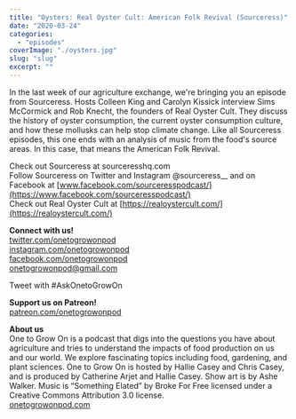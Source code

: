 ```yaml
---
title: "Oysters: Real Oyster Cult: American Folk Revival (Sourceress)"
date: "2020-03-24"
categories: 
  - "episodes"
coverImage: "./oysters.jpg"
slug: "slug"
excerpt: ""
---
```


In the last week of our agriculture exchange, we're bringing you an episode from Sourceress. Hosts Colleen King and Carolyn Kissick interview Sims McCormick and Rob Knecht, the founders of Real Oyster Cult. They discuss the history of oyster consumption, the current oyster consumption culture, and how these mollusks can help stop climate change. Like all Sourceress episodes, this one ends with an analysis of music from the food's source areas. In this case, that means the American Folk Revival.

Check out Sourceress at sourceresshq.com  
Follow Sourceress on Twitter and Instagram @sourceress\_\_ and on Facebook at [www.facebook.com/sourceresspodcast/](https://www.facebook.com/sourceresspodcast/)  
Check out Real Oyster Cult at [https://realoystercult.com/](https://realoystercult.com/)

**Connect with us!**  
[twitter.com/onetogrowonpod](https://twitter.com/onetogrowonpod)  
[instagram.com/onetogrowonpod  
](https://instagram.com/onetogrowonpod)[facebook.com/onetogrowonpod  
](https://facebook.com/onetogrowonpod)[onetogrowonpod@gmail.com](mailto:onetogrowonpod@gmail.com)

Tweet with #AskOnetoGrowOn

**Support us on Patreon!**  
[patreon.com/onetogrowonpod](http://www.patreon.com/onetogrowonpod)

**About us**  
One to Grow On is a podcast that digs into the questions you have about agriculture and tries to understand the impacts of food production on us and our world. We explore fascinating topics including food, gardening, and plant sciences. One to Grow On is hosted by Hallie Casey and Chris Casey, and is produced by Catherine Arjet and Hallie Casey. Show art is by Ashe Walker. Music is “Something Elated” by Broke For Free licensed under a Creative Commons Attribution 3.0 license.  
[onetogrowonpod.com](https://www.onetogrowonpod.com/)
